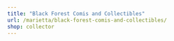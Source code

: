 ```yaml
---
title: "Black Forest Comis and Collectibles"
url: /marietta/black-forest-comis-and-collectibles/
shop: collector
---
```

